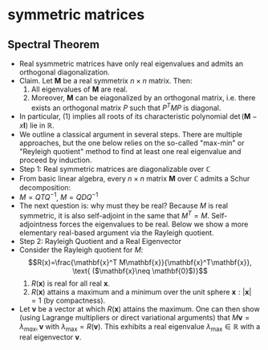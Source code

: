 # symmetric matrices
## Spectral Theorem
- Real sysmmetric matrices have only real eigenvalues and admits an orthogonal diagonalization.
- Claim. Let $\mathbf{M}$ be a real symmetrix $n\times n$ matrix. Then:
  1. All eigenvalues of $\mathbf{M}$ are real.
  2. Moreover, $\mathbf{M}$ can be eiagonalized by an orthogonal matrix, i.e. there exists an orthogonal matrix $P$ such that $P^T MP$ is diagonal.
- In particular, (1) implies all roots of its characteristic polynomial $\operatorname{det}(\mathbf{M}-x\mathbf{I})$ lie in $\mathbb{R}$.
- We outline a classical argument in several steps. There are multiple approaches, but the one below relies on the so-called "max-min" or "Reyleigh quotient" method to find at least one real eigenvalue and proceed by induction.
- Step 1: Real symmetric matrices are diagonalizable over $\mathbb{C}$
- From basic linear algebra, every $n\times n$ matrix $\mathbf{M}$ over $\mathbb{C}$ admits a Schur decomposition:
- $M=QTQ^{-1}$, $M=QDQ^{-1}$
- The next question is: why must they be real? Because $M$ is real symmetric, it is also self-adjoint in the same that $M^T=M$. Self-adjointness forces the eigenvalues to be real. Below we show a more elementary real-based argument via the Rayleigh quotient.
- Step 2: Rayleigh Quotient and a Real Eigenvector
- Consider the Rayleigh quotient for $M$:$$R(x)=\frac{\mathbf{x}^T M\mathbf{x}}{\mathbf{x}^T\mathbf{x}}, \text{   ($\mathbf{x}\neq \mathbf{0}$)}$$
  1. $R(\mathbf{x})$ is real for all real $\mathbf{x}$.
  2. $R(\mathbf{x})$ attains a maximum and a minimum over the unit sphere $\mathbf{x}:|\mathbf{x}|=1$ (by compactness).
- Let $\mathbf{v}$ be a vector at which $R(\mathbf{x})$ attains the maximum. One can then show (using Lagrange multipliers or direct variational arguments) that $M\mathbf{v}=\lambda_{max}, \mathbf{v}$ with $\lambda_{\operatorname{max}}=R(\mathbf{v})$. This exhibits a real eigenvalue $\lambda_{\operatorname{max}}\in \mathbb{R}$ with a real eigenvector $\mathbf{v}$.